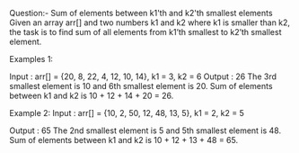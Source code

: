 Question:- Sum of elements between k1'th and k2'th smallest elements
Given an array arr[] and two numbers k1 and k2 where k1 is smaller than k2, the task is to find sum of all elements from k1’th smallest to k2’th smallest element.

Examples 1:

Input : arr[] = {20, 8, 22, 4, 12, 10, 14}, k1 = 3, k2 = 6
Output : 26
The 3rd smallest element is 10 and 6th smallest element is 20.
Sum of elements between k1 and k2 is 10 + 12 + 14 + 20 = 26.

Example 2:
Input : arr[] = {10, 2, 50, 12, 48, 13, 5}, k1 = 2, k2 = 5

Output : 65
The 2nd smallest element is 5 and 5th smallest element is 48.
Sum of elements between k1 and k2 is 10 + 12 + 13 + 48 = 65.
